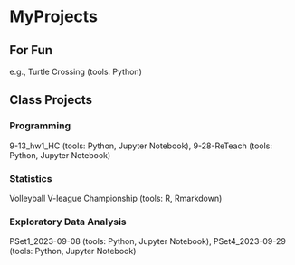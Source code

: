 # MyProjects
## For Fun
e.g., Turtle Crossing (tools: Python) 
## Class Projects
### Programming
9-13_hw1_HC (tools: Python, Jupyter Notebook), 9-28-ReTeach (tools: Python, Jupyter Notebook)
### Statistics
Volleyball V-league Championship (tools: R, Rmarkdown)
### Exploratory Data Analysis 
PSet1_2023-09-08 (tools: Python, Jupyter Notebook), PSet4_2023-09-29 (tools: Python, Jupyter Notebook)

